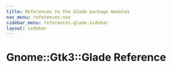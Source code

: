 ```yaml
---
title: References to the Glade package modules
nav_menu: references-nav
sidebar_menu: references-glade-sidebar
layout: sidebar
---
```

# Gnome::Gtk3::Glade Reference
